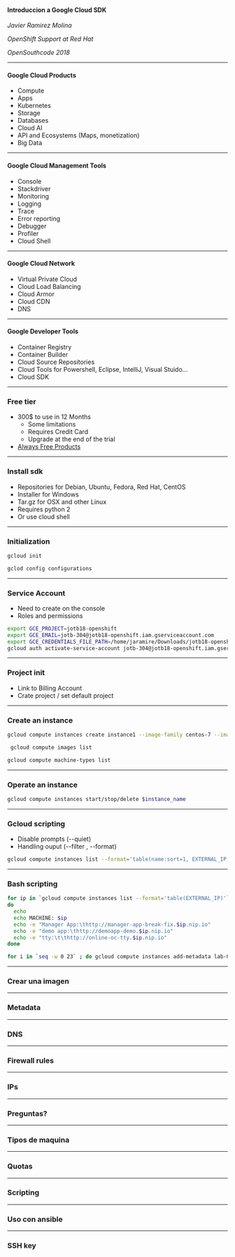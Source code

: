 #### Introduccion a Google Cloud SDK

*Javier Ramirez Molina*

*OpenShift Support at Red Hat*

*OpenSouthcode 2018*

---
#### Google Cloud Products

- Compute
- Apps
- Kubernetes
- Storage
- Databases
- Cloud AI
- API and Ecosystems (Maps, monetization)
- Big Data

---
#### Google Cloud Management Tools

- Console
- Stackdriver
- Monitoring
- Logging
- Trace
- Error reporting
- Debugger
- Profiler
- Cloud Shell

---
#### Google Cloud Network

- Virtual Private Cloud
- Cloud Load Balancing
- Cloud Armor
- Cloud CDN
- DNS

---
#### Google Developer Tools

- Container Registry
- Container Builder
- Cloud Source Repositories
- Cloud Tools for Powershell, Eclipse, IntelliJ, Visual Stuido...
- Cloud SDK

---
### Free tier

- 300$ to use in 12 Months
    - Some limitations
    - Requires Credit Card
    - Upgrade at the end of the trial
- [Always Free Products](https://cloud.google.com/free/)

---
### Install sdk

- Repositories for Debian, Ubuntu, Fedora, Red Hat, CentOS
- Installer for Windows
- Tar.gz for OSX and other Linux
- Requires python 2
- Or use cloud shell

---
### Initialization
```sh
gcloud init
```
```sh
gclod config configurations
```

---
### Service Account
- Need to create on the console
- Roles and permissions

```sh
export GCE_PROJECT=jotb18-openshift
export GCE_EMAIL=jotb-304@jotb18-openshift.iam.gserviceaccount.com
export GCE_CREDENTIALS_FILE_PATH=/home/jaramire/Downloads/jotb18-openshift-a7b630842800.json
gcloud auth activate-service-account jotb-304@jotb18-openshift.iam.gserviceaccount.com --key-file=/home/jaramire/Downloads/jotb18-openshift-a7b630842800.json
```
---
### Project init
- Link to Billing Account
- Crate project / set default project

---

### Create an instance

```sh
gcloud compute instances create instance1 --image-family centos-7 --image-project centos-cloud --machine-type g1-small --tags default-allow-http,default-allow-https,openshift-console
```

```sh
 gcloud compute images list
```
```sh
gcloud compute machine-types list
```
---
### Operate an instance

```sh
gcloud compute instances start/stop/delete $instance_name
```
---
### Gcloud scripting
- Disable prompts (--quiet)
- Handling ouput (--filter , --format)
```sh
gcloud compute instances list --format='table(name:sort=1, EXTERNAL_IP, status)'
```
---
### Bash scripting
```sh
for ip in `gcloud compute instances list --format='table(EXTERNAL_IP)'`
do
  echo
  echo MACHINE: $ip
  echo -e "Manager App:\thttp://manager-app-break-fix.$ip.nip.io"
  echo -e "demo app:\thttp://demoapp-demo.$ip.nip.io"
  echo -e "tty:\t\thttp://online-oc-tty.$ip.nip.io"
done
```

```sh
for i in `seq -w 0 23` ; do gcloud compute instances add-metadata lab-0$i --metadata-from-file startup-script=foo.sh ; done
```
---
### Crear una imagen

---
### Metadata

---
### DNS

---
### Firewall rules

---
### IPs

---
### Preguntas?

---
### Tipos de maquina

--- 
### Quotas

---
### Scripting

---
### Uso con ansible

---
### SSH key

